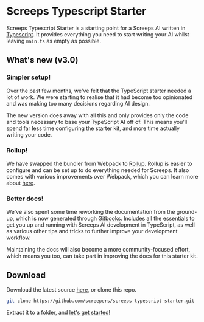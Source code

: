 # Screeps Typescript Starter

Screeps Typescript Starter is a starting point for a Screeps AI written in [Typescript](http://www.typescriptlang.org/). It provides everything you need to start writing your AI whilst leaving `main.ts` as empty as possible.

## What's new (v3.0)

### Simpler setup!

Over the past few months, we've felt that the TypeScript starter needed a lot of work. We were starting to realise that it had become too opinionated and was making too many decisions regarding AI design.

The new version does away with all this and only provides only the code and tools necessary to base your TypeScript AI off of. This means you'll spend far less time configuring the starter kit, and more time actually writing your code.

### Rollup!

We have swapped the bundler from Webpack to [Rollup](https://rollupjs.org/). Rollup is easier to configure and can be set up to do everything needed for Screeps. It also comes with various improvements over Webpack, which you can learn more about [here](./in-depth/module-bundling.md).

### Better docs!

We've also spent some time reworking the documentation from the ground-up, which is now generated through [Gitbooks](https://www.gitbook.com/). Includes all the essentials to get you up and running with Screeps AI development in TypeScript, as well as various other tips and tricks to further improve your development workflow.

Maintaining the docs will also become a more community-focused effort, which means you too, can take part in improving the docs for this starter kit.

## Download

Download the latest source [here](https://github.com/screepers/screeps-typescript-starter/archive/v3.0.zip), or clone this repo.

```bash
git clone https://github.com/screepers/screeps-typescript-starter.git
```

Extract it to a folder, and [let's get started](./getting-started/installation.md)!
